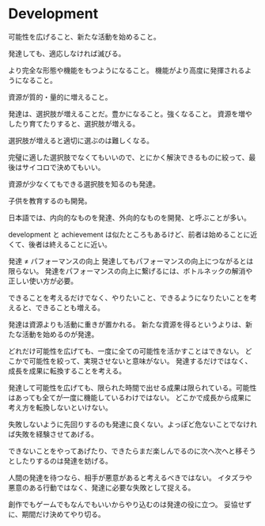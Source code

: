 # Development

可能性を広げること、新たな活動を始めること。

発達しても、適応しなければ滅びる。

より完全な形態や機能をもつようになること。
機能がより高度に発揮されるようになること。

資源が質的・量的に増えること。

発達は、選択肢が増えることだ。豊かになること。強くなること。
資源を増やしたり育てたりすると、選択肢が増える。

選択肢が増えると適切に選ぶのは難しくなる。

完璧に適した選択肢でなくてもいいので、とにかく解決できるものに絞って、最後はサイコロで決めてもいい。

資源が少なくてもできる選択肢を知るのも発達。

子供を教育するのも開発。

日本語では、内向的なものを発達、外向的なものを開発、と呼ぶことが多い。

development と achievement は似たところもあるけど、前者は始めることに近くて、後者は終えることに近い。

発達 ≠ パフォーマンスの向上
発達してもパフォーマンスの向上につながるとは限らない。
発達をパフォーマンスの向上に繋げるには、ボトルネックの解消や正しい使い方が必要。

できることを考えるだけでなく、やりたいこと、できるようになりたいことを考えると、できることも増える。

発達は資源よりも活動に重きが置かれる。
新たな資源を得るというよりは、新たな活動を始めるのが発達。

どれだけ可能性を広げても、一度に全ての可能性を活かすことはできない。
どこかで可能性を絞って、実現させないと意味がない。
発達するだけではなく、成長を成果に転換することを考える。

発達して可能性を広げても、限られた時間で出せる成果は限られている。可能性はあっても全てが一度に機能しているわけではない。
どこかで成長から成果に考え方を転換しないといけない。

失敗しないように先回りするのも発達に良くない。よっぽど危ないことでなければ失敗を経験させてあげる。

できないことをやってあげたり、できたらまだ楽しんでるのに次へ次へと移そうとしたりするのは発達を妨げる。

人間の発達を待つなら、相手が悪意があると考えるべきではない。
イタズラや悪意のある行動ではなく、発達に必要な失敗として捉える。

創作でもゲームでもなんでもいいからやり込むのは発達の役に立つ。
妥協せずに、期間だけ決めてやり切る。

